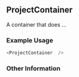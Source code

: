 ## ProjectContainer
A container that does ...

### Example Usage

```js
<ProjectContainer  />
```


### Other Information
